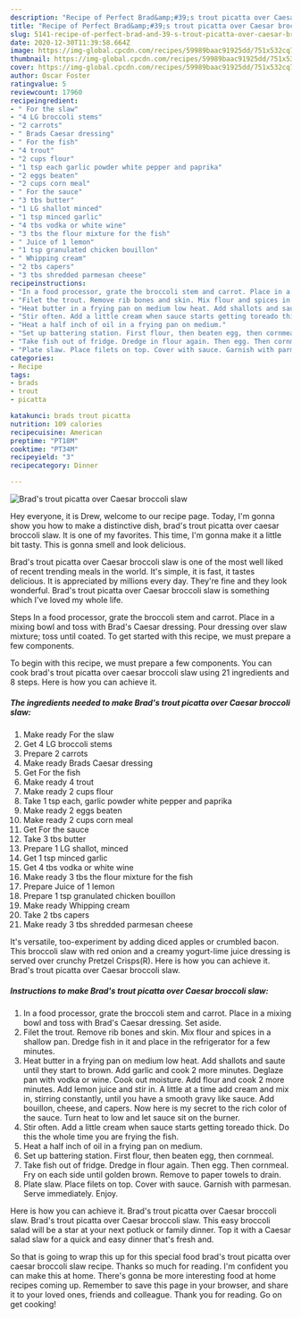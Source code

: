 ```yaml
---
description: "Recipe of Perfect Brad&amp;#39;s trout picatta over Caesar broccoli slaw"
title: "Recipe of Perfect Brad&amp;#39;s trout picatta over Caesar broccoli slaw"
slug: 5141-recipe-of-perfect-brad-and-39-s-trout-picatta-over-caesar-broccoli-slaw
date: 2020-12-30T11:39:58.664Z
image: https://img-global.cpcdn.com/recipes/59989baac91925dd/751x532cq70/brads-trout-picatta-over-caesar-broccoli-slaw-recipe-main-photo.jpg
thumbnail: https://img-global.cpcdn.com/recipes/59989baac91925dd/751x532cq70/brads-trout-picatta-over-caesar-broccoli-slaw-recipe-main-photo.jpg
cover: https://img-global.cpcdn.com/recipes/59989baac91925dd/751x532cq70/brads-trout-picatta-over-caesar-broccoli-slaw-recipe-main-photo.jpg
author: Oscar Foster
ratingvalue: 5
reviewcount: 17960
recipeingredient:
- " For the slaw"
- "4 LG broccoli stems"
- "2 carrots"
- " Brads Caesar dressing"
- " For the fish"
- "4 trout"
- "2 cups flour"
- "1 tsp each garlic powder white pepper and paprika"
- "2 eggs beaten"
- "2 cups corn meal"
- " For the sauce"
- "3 tbs butter"
- "1 LG shallot minced"
- "1 tsp minced garlic"
- "4 tbs vodka or white wine"
- "3 tbs the flour mixture for the fish"
- " Juice of 1 lemon"
- "1 tsp granulated chicken bouillon"
- " Whipping cream"
- "2 tbs capers"
- "3 tbs shredded parmesan cheese"
recipeinstructions:
- "In a food processor, grate the broccoli stem and carrot. Place in a mixing bowl and toss with Brad&#39;s Caesar dressing. Set aside."
- "Filet the trout. Remove rib bones and skin. Mix flour and spices in a shallow pan. Dredge fish in it and place in the refrigerator for a few minutes."
- "Heat butter in a frying pan on medium low heat. Add shallots and saute until they start to brown. Add garlic and cook 2 more minutes. Deglaze pan with vodka or wine. Cook out moisture. Add flour and cook 2 more minutes. Add lemon juice and stir in. A little at a time add cream and mix in, stirring constantly, until you have a smooth gravy like sauce. Add bouillon, cheese, and capers. Now here is my secret to the rich color of the sauce. Turn heat to low and let sauce sit on the burner."
- "Stir often. Add a little cream when sauce starts getting toreado thick. Do this the whole time you are frying the fish."
- "Heat a half inch of oil in a frying pan on medium."
- "Set up battering station. First flour, then beaten egg, then cornmeal."
- "Take fish out of fridge. Dredge in flour again. Then egg. Then cornmeal. Fry on each side until golden brown. Remove to paper towels to drain."
- "Plate slaw. Place filets on top. Cover with sauce. Garnish with parmesan. Serve immediately. Enjoy."
categories:
- Recipe
tags:
- brads
- trout
- picatta

katakunci: brads trout picatta 
nutrition: 109 calories
recipecuisine: American
preptime: "PT18M"
cooktime: "PT34M"
recipeyield: "3"
recipecategory: Dinner

---
```



![Brad&#39;s trout picatta over Caesar broccoli slaw](https://img-global.cpcdn.com/recipes/59989baac91925dd/751x532cq70/brads-trout-picatta-over-caesar-broccoli-slaw-recipe-main-photo.jpg)

Hey everyone, it is Drew, welcome to our recipe page. Today, I'm gonna show you how to make a distinctive dish, brad&#39;s trout picatta over caesar broccoli slaw. It is one of my favorites. This time, I'm gonna make it a little bit tasty. This is gonna smell and look delicious.

Brad&#39;s trout picatta over Caesar broccoli slaw is one of the most well liked of recent trending meals in the world. It's simple, it is fast, it tastes delicious. It is appreciated by millions every day. They're fine and they look wonderful. Brad&#39;s trout picatta over Caesar broccoli slaw is something which I've loved my whole life.

Steps In a food processor, grate the broccoli stem and carrot. Place in a mixing bowl and toss with Brad&#39;s Caesar dressing. Pour dressing over slaw mixture; toss until coated. To get started with this recipe, we must prepare a few components.


To begin with this recipe, we must prepare a few components. You can cook brad&#39;s trout picatta over caesar broccoli slaw using 21 ingredients and 8 steps. Here is how you can achieve it.

<!--inarticleads1-->

##### The ingredients needed to make Brad&#39;s trout picatta over Caesar broccoli slaw:

1. Make ready  For the slaw
1. Get 4 LG broccoli stems
1. Prepare 2 carrots
1. Make ready  Brads Caesar dressing
1. Get  For the fish
1. Make ready 4 trout
1. Make ready 2 cups flour
1. Take 1 tsp each, garlic powder white pepper and paprika
1. Make ready 2 eggs beaten
1. Make ready 2 cups corn meal
1. Get  For the sauce
1. Take 3 tbs butter
1. Prepare 1 LG shallot, minced
1. Get 1 tsp minced garlic
1. Get 4 tbs vodka or white wine
1. Make ready 3 tbs the flour mixture for the fish
1. Prepare  Juice of 1 lemon
1. Prepare 1 tsp granulated chicken bouillon
1. Make ready  Whipping cream
1. Take 2 tbs capers
1. Make ready 3 tbs shredded parmesan cheese


It&#39;s versatile, too-experiment by adding diced apples or crumbled bacon. This broccoli slaw with red onion and a creamy yogurt-lime juice dressing is served over crunchy Pretzel Crisps(R). Here is how you can achieve it. Brad&#39;s trout picatta over Caesar broccoli slaw. 

<!--inarticleads2-->

##### Instructions to make Brad&#39;s trout picatta over Caesar broccoli slaw:

1. In a food processor, grate the broccoli stem and carrot. Place in a mixing bowl and toss with Brad&#39;s Caesar dressing. Set aside.
1. Filet the trout. Remove rib bones and skin. Mix flour and spices in a shallow pan. Dredge fish in it and place in the refrigerator for a few minutes.
1. Heat butter in a frying pan on medium low heat. Add shallots and saute until they start to brown. Add garlic and cook 2 more minutes. Deglaze pan with vodka or wine. Cook out moisture. Add flour and cook 2 more minutes. Add lemon juice and stir in. A little at a time add cream and mix in, stirring constantly, until you have a smooth gravy like sauce. Add bouillon, cheese, and capers. Now here is my secret to the rich color of the sauce. Turn heat to low and let sauce sit on the burner.
1. Stir often. Add a little cream when sauce starts getting toreado thick. Do this the whole time you are frying the fish.
1. Heat a half inch of oil in a frying pan on medium.
1. Set up battering station. First flour, then beaten egg, then cornmeal.
1. Take fish out of fridge. Dredge in flour again. Then egg. Then cornmeal. Fry on each side until golden brown. Remove to paper towels to drain.
1. Plate slaw. Place filets on top. Cover with sauce. Garnish with parmesan. Serve immediately. Enjoy.


Here is how you can achieve it. Brad&#39;s trout picatta over Caesar broccoli slaw. Brad&#39;s trout picatta over Caesar broccoli slaw. This easy broccoli salad will be a star at your next potluck or family dinner. Top it with a Caesar salad slaw for a quick and easy dinner that&#39;s fresh and. 

So that is going to wrap this up for this special food brad&#39;s trout picatta over caesar broccoli slaw recipe. Thanks so much for reading. I'm confident you can make this at home. There's gonna be more interesting food at home recipes coming up. Remember to save this page in your browser, and share it to your loved ones, friends and colleague. Thank you for reading. Go on get cooking!
